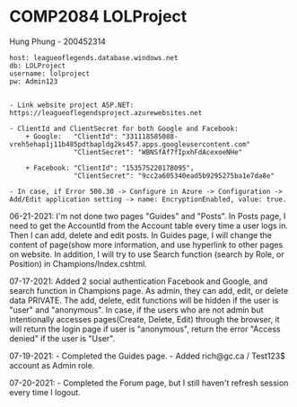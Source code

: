 <h1>COMP2084 LOLProject</h1>
<p>Hung Phung - 200452314</p>

	host: leagueoflegends.database.windows.net
	db: LOLProject
	username: lolproject
	pw: Admin123


	- Link website project ASP.NET: https://leagueoflegendsproject.azurewebsites.net

	- ClientId and ClientSecret for both Google and Facebook: 
		+ Google: 	"ClientId": "331118585088-vreh5ehap1j11b485pdtbapldg2ks457.apps.googleusercontent.com"
					"ClientSecret": "WBNSfAf7fIpxhFdAcexoeNHe"

		+ Facebook: "ClientId": "153575220178095",
      				"ClientSecret": "9cc2a605340ead5b9295275ba1e7da8e"

	- In case, if Error 500.30 -> Configure in Azure -> Configuration -> Add/Edit application setting -> name: EncryptionEnabled, value: true.

	
<p> 06-21-2021: I'm not done two pages "Guides" and "Posts". In Posts page, I need to get the AccountId 
from the Account table every time a user logs in. Then I can add, delete and edit posts. In Guides page, I will
change the content of page(show more information, and use hyperlink to other pages on website. In addition, I will try to
use Search function (search by Role, or Position) in Champions/Index.cshtml.
</p>

<p> 07-17-2021: Added 2 social authentication Facebook and Google, and search function in Champions page.
As admin, they can add, edit, or delete data PRIVATE. The add, delete, edit functions will be hidden if the 
user is "user" and "anonymous". In case, if the users who are not admin but intentionally accesses pages(Create, Delete, Edit) 
through the browser, it will return the login page if user is "anonymous", return the error "Access denied" if the user is "User".
</p>

<p> 07-19-2021: - Completed the Guides page. 
				- Added rich@gc.ca / Test123$ account as Admin role.
</p>
<p> 07-20-2021: - Completed the Forum page, but I still haven't refresh session every time I logout.
</p>
